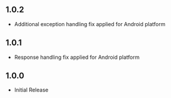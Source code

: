 ## 1.0.2

- Additional exception handling fix applied for Android platform

## 1.0.1

- Response handling fix applied for Android platform

## 1.0.0

- Initial Release
